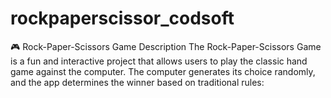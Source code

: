 # rockpaperscissor_codsoft
🎮 Rock-Paper-Scissors Game Description  The Rock-Paper-Scissors Game is a fun and interactive project that allows users to play the classic hand game against the computer. The computer generates its choice randomly, and the app determines the winner based on traditional rules:
